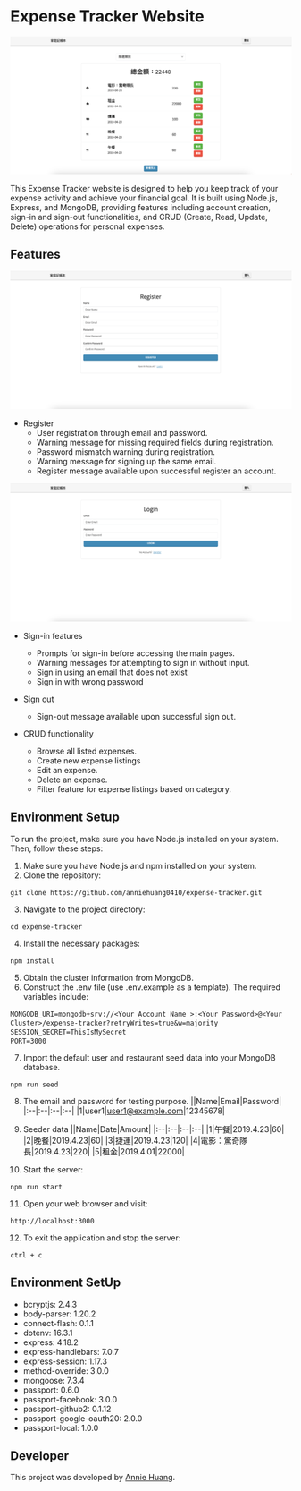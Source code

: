 # Expense Tracker Website

![](./screenshots/main_page.png)

This Expense Tracker website is designed to help you keep track of your expense activity and achieve your financial goal. It is built using Node.js, Express, and MongoDB, providing features including account creation, sign-in and sign-out functionalities, and CRUD (Create, Read, Update, Delete) operations for personal expenses.

## Features

![](./screenshots/register.png)
- Register
  - User registration through email and password.
  - Warning message for missing required fields during registration.
  - Password mismatch warning during registration. 
  - Warning message for signing up the same email.
  - Register message available upon successful register an account. 

![](./screenshots/login.png)
- Sign-in features 
  - Prompts for sign-in before accessing the main pages. 
  - Warning messages for attempting to sign in without input.
  - Sign in using an email that does not exist
  - Sign in with wrong password

- Sign out
  - Sign-out message available upon successful sign out.

- CRUD functionality
  - Browse all listed expenses.
  - Create new expense listings
  - Edit an expense.
  - Delete an expense.
  - Filter feature for expense listings based on category.

## Environment Setup

To run the project, make sure you have Node.js installed on your system. Then, follow these steps:

1. Make sure you have Node.js and npm installed on your system.
2. Clone the repository:
```
git clone https://github.com/anniehuang0410/expense-tracker.git
```
3. Navigate to the project directory: 
```
cd expense-tracker
```
4. Install the necessary packages: 
```
npm install
```
5. Obtain the cluster information from MongoDB. 
6. Construct the .env file (use .env.example as a template). The required variables include:
```
MONGODB_URI=mongodb+srv://<Your Account Name >:<Your Password>@<Your Cluster>/expense-tracker?retryWrites=true&w=majority
SESSION_SECRET=ThisIsMySecret
PORT=3000
```
 
7. Import the default user and restaurant seed data into your MongoDB database.
```
npm run seed
```
8. The email and password for testing purpose.
    ||Name|Email|Password|
    |:--|:--|:--|:--|
    |1|user1|user1@example.com|12345678|
   
10. Seeder data 
    ||Name|Date|Amount|
    |:--|:--|:--|:--|
    |1|午餐|2019.4.23|60|
    |2|晚餐|2019.4.23|60|
    |3|捷運|2019.4.23|120|
    |4|電影：驚奇隊長|2019.4.23|220|
    |5|租金|2019.4.01|22000|

11. Start the server: 
```
npm run start
```
11. Open your web browser and visit: 
```
http://localhost:3000
```
12. To exit the application and stop the server: 
```
ctrl + c
```

## Environment SetUp

- bcryptjs: 2.4.3
- body-parser: 1.20.2
- connect-flash: 0.1.1
- dotenv: 16.3.1
- express: 4.18.2
- express-handlebars: 7.0.7
- express-session: 1.17.3
- method-override: 3.0.0
- mongoose: 7.3.4
- passport: 0.6.0
- passport-facebook: 3.0.0
- passport-github2: 0.1.12
- passport-google-oauth20: 2.0.0
- passport-local: 1.0.0


## Developer

This project was developed by [Annie Huang](https://github.com/anniehuang0410).
